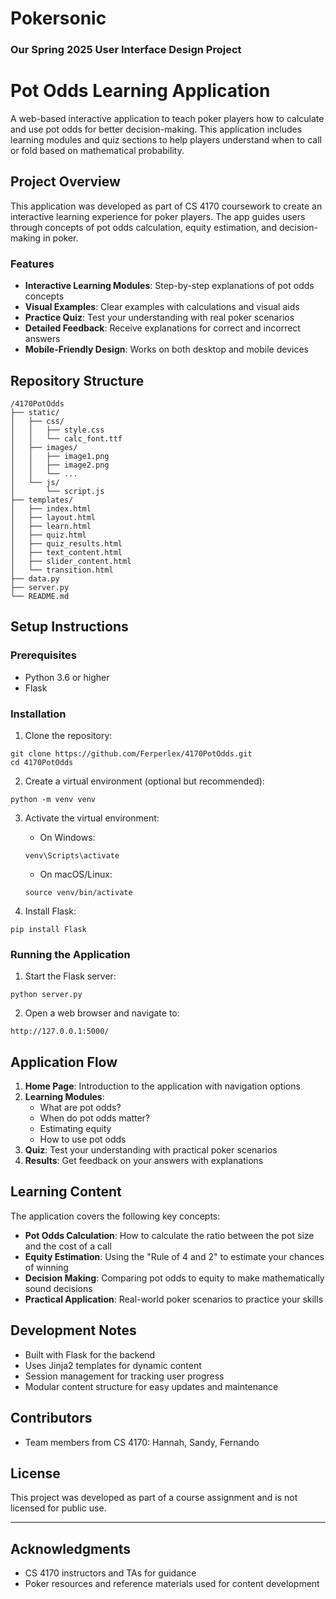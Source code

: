 # Pokersonic
### Our Spring 2025 User Interface Design Project
# Pot Odds Learning Application

A web-based interactive application to teach poker players how to calculate and use pot odds for better decision-making. This application includes learning modules and quiz sections to help players understand when to call or fold based on mathematical probability.

## Project Overview

This application was developed as part of CS 4170 coursework to create an interactive learning experience for poker players. The app guides users through concepts of pot odds calculation, equity estimation, and decision-making in poker.

### Features

- **Interactive Learning Modules**: Step-by-step explanations of pot odds concepts
- **Visual Examples**: Clear examples with calculations and visual aids
- **Practice Quiz**: Test your understanding with real poker scenarios
- **Detailed Feedback**: Receive explanations for correct and incorrect answers
- **Mobile-Friendly Design**: Works on both desktop and mobile devices

## Repository Structure

```
/4170PotOdds
├── static/
│   ├── css/
│   │   ├── style.css
│   │   └── calc_font.ttf
│   ├── images/
│   │   ├── image1.png
│   │   ├── image2.png
│   │   └── ...
│   └── js/
│       └── script.js
├── templates/
│   ├── index.html
│   ├── layout.html
│   ├── learn.html
│   ├── quiz.html
│   ├── quiz_results.html
│   ├── text_content.html
│   ├── slider_content.html
│   └── transition.html
├── data.py
├── server.py
└── README.md
```

## Setup Instructions

### Prerequisites

- Python 3.6 or higher
- Flask

### Installation

1. Clone the repository:
```
git clone https://github.com/Ferperlex/4170PotOdds.git
cd 4170PotOdds
```

2. Create a virtual environment (optional but recommended):
```
python -m venv venv
```

3. Activate the virtual environment:
   - On Windows:
   ```
   venv\Scripts\activate
   ```
   - On macOS/Linux:
   ```
   source venv/bin/activate
   ```

4. Install Flask:
```
pip install Flask
```

### Running the Application

1. Start the Flask server:
```
python server.py
```

2. Open a web browser and navigate to:
```
http://127.0.0.1:5000/
```

## Application Flow

1. **Home Page**: Introduction to the application with navigation options
2. **Learning Modules**:
   - What are pot odds?
   - When do pot odds matter?
   - Estimating equity
   - How to use pot odds
3. **Quiz**: Test your understanding with practical poker scenarios
4. **Results**: Get feedback on your answers with explanations

## Learning Content

The application covers the following key concepts:

- **Pot Odds Calculation**: How to calculate the ratio between the pot size and the cost of a call
- **Equity Estimation**: Using the "Rule of 4 and 2" to estimate your chances of winning
- **Decision Making**: Comparing pot odds to equity to make mathematically sound decisions
- **Practical Application**: Real-world poker scenarios to practice your skills

## Development Notes

- Built with Flask for the backend
- Uses Jinja2 templates for dynamic content
- Session management for tracking user progress
- Modular content structure for easy updates and maintenance

## Contributors

- Team members from CS 4170: Hannah, Sandy, Fernando

## License

This project was developed as part of a course assignment and is not licensed for public use.

---

## Acknowledgments

- CS 4170 instructors and TAs for guidance
- Poker resources and reference materials used for content development
